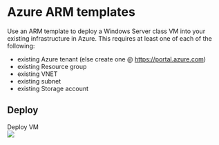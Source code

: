 # Azure ARM templates 

Use an ARM template to deploy a Windows Server class VM into your existing infrastructure in Azure. 
This requires at least one of each of the following:
 - existing Azure tenant (else create one @ https://portal.azure.com)
 - existing Resource group
 - existing VNET
 - existing subnet
 - existing Storage account
 
Deploy
------
Deploy VM
<br>
<a href="https://transmogrify.azurewebsites.net/azure/AzureWinVMdeploy.json" target="_blank">
    <img src="http://azuredeploy.net/deploybutton.png"/>
</a>
